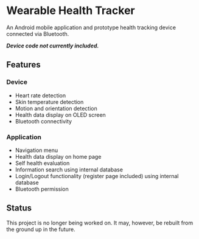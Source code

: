 # Wearable Health Tracker
An Android mobile application and prototype health tracking device connected via Bluetooth.


**_Device code not currently included._**


## Features
### Device
* Heart rate detection
* Skin temperature detection
* Motion and orientation detection
* Health data display on OLED screen
* Bluetooth connectivity

### Application
* Navigation menu
* Health data display on home page
* Self health evaluation
* Information search using internal database
* Login/Logout functionality (register page included) using internal database
* Bluetooth permission

## Status
This project is no longer being worked on. It may, however, be rebuilt from the ground up in the future.

